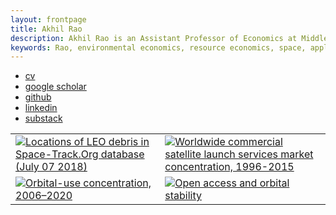 ```yaml
---
layout: frontpage
title: Akhil Rao
description: Akhil Rao is an Assistant Professor of Economics at Middlebury College; research in environmental and natural resource economics
keywords: Rao, environmental economics, resource economics, space, applied theory, computational economics
---
```


<div class="navbar">
  <div class="navbar-inner">
      <ul class="nav">
          <li><a href="{{ BASE_PATH }}/assets/rao_cv.pdf">cv</a></li>
          <li><a href="https://scholar.google.com/citations?user=zYJ2IXQAAAAJ&hl=en">google scholar</a></li>
          <li><a href="https://github.com/akhilrao">github</a></li>
          <li><a href="https://www.linkedin.com/in/akhil-rao-544b126a/">linkedin</a></li>
          <li><a href="https://akhilrao.substack.com">substack</a></li>      
      </ul>
  </div>
</div>



<table class="wide">
<tr>
  <td class="left">
    <a href="pages/publpics/debris_distribution_070718.html">
        <img src="../../assets/publpics/debris_distribution_070718.png" alt="Locations of LEO debris in Space-Track.Org database (July 07 2018)" title="Where are debris in LEO?"/>
    </a>
  </td>
  <td class="right">
    <a href="pages/publpics/yearly_hhi_leo_gso.html">
        <img src="../../assets/publpics/yearly_hhi_leo_gso.png" alt="Worldwide commercial satellite launch services market concentration, 1996-2015" title="How competitive is the satellite launch industry in the New Space era?"/>
    </a>
  </td>
</tr>
<tr>
  <td class="left">
      <a href="pages/publpics/yearly_sat_hhi_leo.html">
        <img src="../../assets/publpics/HHI_panel_2a.png" alt="Orbital-use concentration, 2006&ndash;2020" title="Orbital-use concentration, 2006&ndash;2020"/>
    </a>
  </td>
  <td class="right">
    <a href="pages/publpics/biffplot3.html">
        <img src="../../assets/publpics/kessler_basin_small.png" alt="Open access and orbital stability" title="When are open-access orbital steady states stable?"/>
    </a>
  </td>
</tr>
</table>
